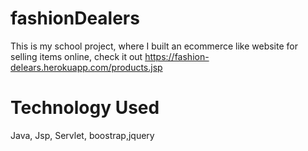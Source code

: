 # fashionDealers


This is my school project, where I built an ecommerce like website for selling items online, check it out https://fashion-delears.herokuapp.com/products.jsp

# Technology Used
Java, Jsp, Servlet, boostrap,jquery
